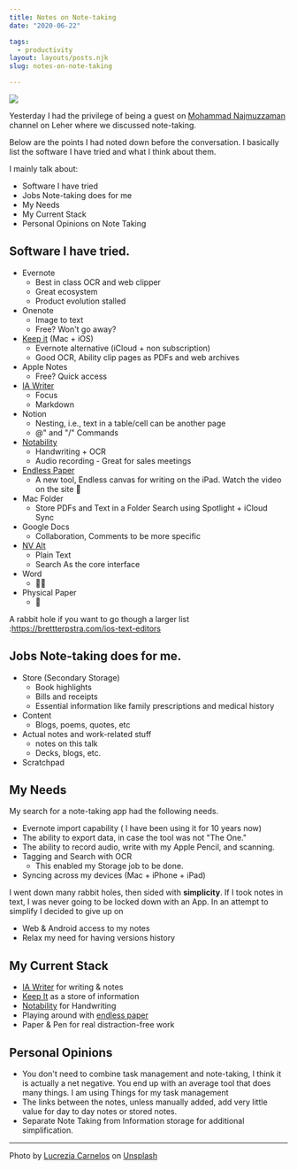 ```yaml
---
title: Notes on Note-taking
date: "2020-06-22"

tags: 
  - productivity
layout: layouts/posts.njk
slug: notes-on-note-taking

---
```

![](/assets/lucrezia-carnelos-asm4t46tqcu-unsplash.jpg)

Yesterday I had the privilege of being a guest on [Mohammad Najmuzzaman](https://twitter.com/naz_09) channel on Leher where we discussed note-taking. 

Below are the points I had noted down before the conversation. I basically list the software I have tried and what I think about them. 

I mainly talk about: 

- Software I have tried
- Jobs Note-taking does for me
- My Needs
- My Current Stack
- Personal Opinions on Note Taking

## Software I have tried.

- Evernote
    - Best in class OCR and web clipper
    - Great ecosystem
    - Product evolution stalled
- Onenote
    - Image to text
    - Free? Won't go away?
- [Keep it](http://reinventedsoftware.com/keepit/) (Mac + iOS)
    - Evernote alternative (iCloud + non subscription)
    - Good OCR, Ability clip pages as PDFs and web archives
- Apple Notes
    - Free? Quick access
- [IA Writer](https://ia.net/writer)
    - Focus 
    - Markdown
- Notion
    - Nesting, i.e., text in a table/cell can be another page
    - @" and "/" Commands 
- [Notability](https://www.gingerlabs.com/)
    - Handwriting + OCR
    - Audio recording - Great for sales meetings
- [Endless Paper](https://www.endlesspaper.app/)
    - A new tool, Endless canvas for writing on the iPad. Watch the video on the site 🤯
- Mac Folder
    - Store PDFs and Text in a Folder Search using Spotlight + iCloud Sync
- Google Docs
    - Collaboration, Comments to be more specific
- [NV Alt](https://brettterpstra.com/projects/nvalt/)
    - Plain Text 
    - Search As the core interface
- Word
    - 🤦‍♂️
- Physical Paper
    - 👴

A rabbit hole if you want to go though a larger list :https://brettterpstra.com/ios-text-editors

## Jobs Note-taking does for me.

- Store (Secondary Storage)
    - Book highlights
    - Bills and receipts
    - Essential information like family prescriptions and medical history
- Content
    - Blogs, poems, quotes, etc
- Actual notes and work-related stuff
    - notes on this talk
    - Decks, blogs, etc. 
- Scratchpad

## My Needs

My search for a note-taking app had the following needs. 

- Evernote import capability ( I have been using it for 10 years now)
- The ability to export data, in case the tool was not "The One."
- The ability to record audio, write with my Apple Pencil, and scanning.
- Tagging and Search with OCR
    - This enabled my Storage job to be done.
- Syncing across my devices (Mac + iPhone + iPad)

I went down many rabbit holes, then sided with **simplicity**. If I took notes in text, I was never going to be locked down with an App. In an attempt to simplify I decided to give up on 

- Web & Android access to my notes
- Relax my need for having versions history

## My Current Stack

- [IA Writer](https://ia.net/writer) for writing & notes
- [Keep It](http://reinventedsoftware.com/keepit/) as a store of information 
- [Notability](https://www.gingerlabs.com/) for Handwriting 
- Playing around with [endless paper](https://www.endlesspaper.app/)
- Paper & Pen for real distraction-free work

## Personal Opinions

- You don't need to combine task management and note-taking, I think it is actually a net negative. You end up with an average tool that does many things. I am using Things for my task management 
- The links between the notes, unless manually added, add very little value for day to day notes or stored notes.
- Separate Note Taking from Information storage for additional simplification.

* * *

Photo by [Lucrezia Carnelos](https://unsplash.com/@ciabattespugnose?utm_source=unsplash&utm_medium=referral&utm_content=creditCopyText) on [Unsplash](https://unsplash.com/?utm_source=unsplash&utm_medium=referral&utm_content=creditCopyText)
